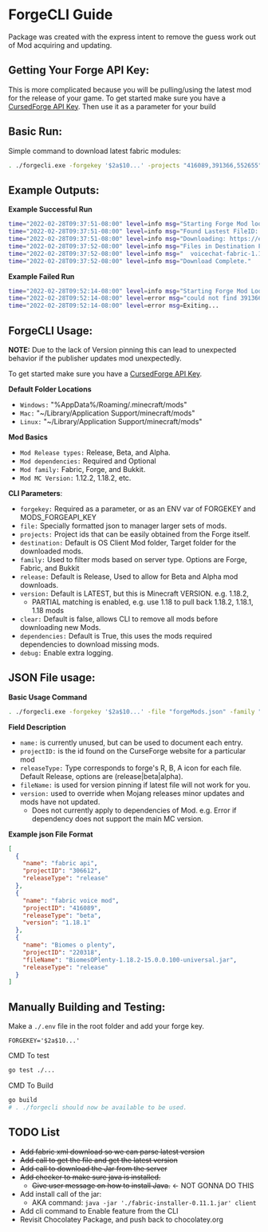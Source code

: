 # ForgeCLI Guide

Package was created with the express intent to remove the guess work out of Mod acquiring and updating.

## Getting Your Forge API Key:

This is more complicated because you will be pulling/using the latest mod for the release of your game. To get started make sure you have a [CursedForge API Key](https://docs.curseforge.com/#getting-started). Then use it as a parameter for your build

## Basic Run:

Simple command to download latest fabric modules:

```bash
. ./forgecli.exe -forgekey '$2a$10...' -projects "416089,391366,552655" -family "fabric" -debug
```

## Example Outputs:

**Example Successful Run**

```bash
time="2022-02-28T09:37:51-08:00" level=info msg="Starting Forge Mod lookup"
time="2022-02-28T09:37:51-08:00" level=info msg="Found Lastest FileID: 3667363 for Mod: 416089"
time="2022-02-28T09:37:51-08:00" level=info msg="Downloading: https://edge.forgecdn.net/files/3667/363/voicechat-fabric-1.18.2-2.2.24.jar"
time="2022-02-28T09:37:52-08:00" level=info msg="Files in Destination Folder:"
time="2022-02-28T09:37:52-08:00" level=info msg="  voicechat-fabric-1.18.2-2.2.24.jar  "
time="2022-02-28T09:37:52-08:00" level=info msg="Download Complete."
```

**Example Failed Run**

```bash
time="2022-02-28T09:52:14-08:00" level=info msg="Starting Forge Mod Lookup"
time="2022-02-28T09:52:14-08:00" level=error msg="could not find 391366 for minecraft version: 1.18.2 or family: fabric"
time="2022-02-28T09:52:14-08:00" level=error msg=Exiting...
```

## ForgeCLI Usage:

**NOTE:** Due to the lack of Version pinning this can lead to unexpected behavior if the publisher updates mod unexpectedly.

To get started make sure you have a [CursedForge API Key](https://docs.curseforge.com/#getting-started).

**Default Folder Locations**

- `Windows:` "%AppData%/Roaming/.minecraft/mods"
- `Mac:` "~/Library/Application Support/minecraft/mods"
- `Linux:` "~/Library/Application Support/minecraft/mods"

**Mod Basics**

- `Mod Release types:` Release, Beta, and Alpha.
- `Mod dependencies:` Required and Optional
- `Mod family:` Fabric, Forge, and Bukkit.
- `Mod MC Version:` 1.12.2, 1.18.2, etc.

**CLI Parameters**:

- `forgekey:` Required as a parameter, or as an ENV var of FORGEKEY and MODS_FORGEAPI_KEY
- `file:` Specially formatted json to manager larger sets of mods.
- `projects:` Project ids that can be easily obtained from the Forge itself.
- `destination:` Default is OS Client Mod folder, Target folder for the downloaded mods.
- `family:` Used to filter mods based on server type. Options are Forge, Fabric, and Bukkit
- `release:` Default is Release, Used to allow for Beta and Alpha mod downloads.
- `version:` Default is LATEST, but this is Minecraft VERSION. e.g. 1.18.2,
  - PARTIAL matching is enabled, e.g. use 1.18 to pull back 1.18.2, 1.18.1, 1.18 mods
- `clear:` Default is false, allows CLI to remove all mods before downloading new Mods.
- `dependencies:` Default is True, this uses the mods required dependencies to download missing mods.
- `debug:` Enable extra logging.

## JSON File usage:

**Basic Usage Command**

```bash
. ./forgecli.exe -forgekey '$2a$10...' -file "forgeMods.json" -family "fabric"
```

**Field Description**

- `name:` is currently unused, but can be used to document each entry.
- `projectID:` is the id found on the CurseForge website for a particular mod
- `releaseType:` Type corresponds to forge's R, B, A icon for each file. Default Release, options are (release|beta|alpha).
- `fileName:` is used for version pinning if latest file will not work for you.
- `version:` used to override when Mojang releases minor updates and mods have not updated.
  - Does not currently apply to dependencies of Mod. e.g. Error if dependency does not support the main MC version.

**Example json File Format**

```json
[
  {
    "name": "fabric api",
    "projectID": "306612",
    "releaseType": "release"
  },
  {
    "name": "fabric voice mod",
    "projectID": "416089",
    "releaseType": "beta",
    "version": "1.18.1"
  },
  {
    "name": "Biomes o plenty",
    "projectID": "220318",
    "fileName": "BiomesOPlenty-1.18.2-15.0.0.100-universal.jar",
    "releaseType": "release"
  }
]
```

## Manually Building and Testing:

Make a `./.env` file in the root folder and add your forge key.

```text
FORGEKEY='$2a$10...'
```

CMD To test

```bash
go test ./...
```

CMD To Build

```bash
go build
# . ./forgecli should now be available to be used.
```

## TODO List

- ~~Add fabric xml download so we can parse latest version~~
- ~~Add call to get the file and get the latest version~~
- ~~Add call to download the Jar from the server~~
- ~~Add checker to make sure java is installed.~~
  - ~~Give user message on how to install Java.~~ <- NOT GONNA DO THIS
- Add install call of the jar:
  - AKA command: `java -jar './fabric-installer-0.11.1.jar' client`
- Add cli command to Enable feature from the CLI
- Revisit Chocolatey Package, and push back to chocolatey.org
